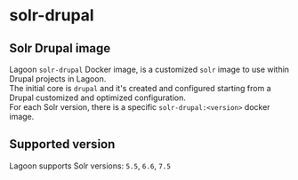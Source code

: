 # solr-drupal

## Solr Drupal image

Lagoon `solr-drupal` Docker image, is a customized `solr` image to use within Drupal projects in Lagoon.  
The initial core is `drupal` and it's created and configured starting from a Drupal customized and optimized configuration.  
For each Solr version, there is a specific `solr-drupal:<version>` docker image.

## Supported version

Lagoon supports Solr versions: `5.5`, `6.6`, `7.5`

